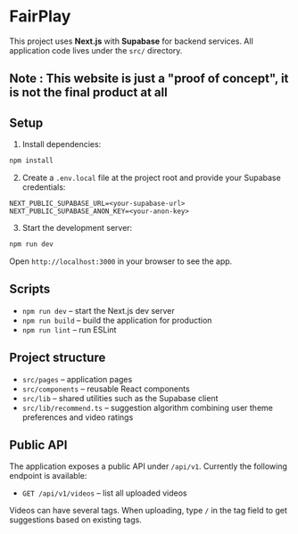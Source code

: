 # FairPlay

This project uses **Next.js** with **Supabase** for backend services. All application code lives under the `src/` directory.

## Note : This website is just a "proof of concept", it is not the final product at all

## Setup

1. Install dependencies:

```bash
npm install
```

2. Create a `.env.local` file at the project root and provide your Supabase credentials:

```env
NEXT_PUBLIC_SUPABASE_URL=<your-supabase-url>
NEXT_PUBLIC_SUPABASE_ANON_KEY=<your-anon-key>
```

3. Start the development server:

```bash
npm run dev
```

Open `http://localhost:3000` in your browser to see the app.

## Scripts

- `npm run dev` – start the Next.js dev server
- `npm run build` – build the application for production
- `npm run lint` – run ESLint

## Project structure

- `src/pages` – application pages
- `src/components` – reusable React components
- `src/lib` – shared utilities such as the Supabase client
- `src/lib/recommend.ts` – suggestion algorithm combining user theme preferences and video ratings

## Public API

The application exposes a public API under `/api/v1`. Currently the following endpoint is available:
- `GET /api/v1/videos` – list all uploaded videos

Videos can have several tags. When uploading, type `/` in the tag field to get suggestions based on existing tags.
